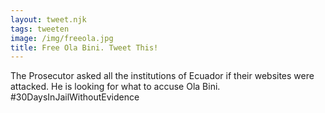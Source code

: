 ```yaml
---
layout: tweet.njk
tags: tweeten
image: /img/freeola.jpg
title: Free Ola Bini. Tweet This!
---
```

The Prosecutor asked all the institutions of Ecuador if their websites were attacked. He is looking for what to accuse Ola Bini. #30DaysInJailWithoutEvidence
